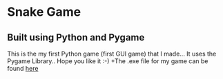 # Snake Game
## Built using Python and Pygame
This is the my first Python game (first GUI game) that I made... It uses the Pygame Library.. Hope you like it :-)
+The .exe file for my game can be found [here](https://github.com/Abhigyan22/Snake-Game.exe)
